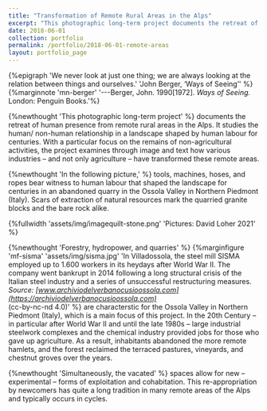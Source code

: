 ```yaml
---
title: "Transformation of Remote Rural Areas in the Alps"
excerpt: "This photographic long-term project documents the retreat of the human presence from remote rural areas in the Alps It studies the human/ non-human relationship in a landscape shaped by human labour  for centuries."
date: 2018-06-01
collection: portfolio
permalink: /portfolio/2018-06-01-remote-areas
layout: portfolio_page
---
```

{%epigraph 'We never look at just one thing; we are always looking at the relation between things and ourselves.' 'John Berger, ‘Ways of Seeing’' %} {%marginnote 'mn-berger' '---Berger, John. 1990[1972]. *Ways of Seeing.* London: Penguin Books.'%}

{%newthought 'This photographic long-term project' %} documents the retreat of human presence from remote rural areas in the Alps. It studies the human/ non-human relationship in a landscape shaped by human labour  for centuries. With a particular focus on the remains of non-agricultural activities, the project examines through image and text how various industries – and not only agriculture – have transformed these remote areas.

{%newthought 'In the following picture,' %} tools, machines, hoses, and ropes bear witness to human labour that shaped the landscape for centuries in an abandoned quarry in the Ossola Valley in Northern Piedmont (Italy). Scars of extraction of natural resources mark the quarried granite blocks and the bare rock alike.

{%fullwidth 'assets/img/imagequilt-stone.png' 'Pictures: David Loher 2021' %}

{%newthought 'Forestry, hydropower, and quarries' %} {%marginfigure 'mf-sisma' 'assets/img/sisma.jpg' 'In Villadossola, the steel mill SISMA employed up to 1.600 workers in its heydays after World War II. The company went bankrupt in 2014 following a long structural crisis of the Italian steel industry and a series of unsuccessful restructuring measures. <br>*Source: [www.archiviodelverbanocusioossola.com](https://archiviodelverbanocusioossola.com)* <br>(cc-by-nc-nd 4.0)' %} are characterstic for the Ossola Valley in Northern Piedmont (Italy), which is a main focus of this project. In the 20th Century – in particular after World War II and until the late 1980s – large industrial steelwork complexes and the chemical industry provided jobs for those who gave up agriculture. As a result, inhabitants abandoned the more remote hamlets, and the forest reclaimed the terraced pastures, vineyards, and chestnut groves over the years.

{%newthought 'Simultaneously, the vacated' %} spaces allow for new – experimental – forms of exploitation and cohabitation. This re-appropriation by newcomers has quite a long tradition in many remote areas of the Alps and typically occurs in cycles.
